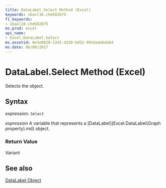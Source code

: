 ```yaml
---
title: DataLabel.Select Method (Excel)
keywords: vbaxl10.chm582075
f1_keywords:
- vbaxl10.chm582075
ms.prod: excel
api_name:
- Excel.DataLabel.Select
ms.assetid: 0e3e0020-12d1-d150-bd52-991dadebeb64
ms.date: 06/08/2017
---
```



# DataLabel.Select Method (Excel)

Selects the object.


## Syntax

 _expression_. `Select`

 _expression_ A variable that represents a [DataLabel](Excel.DataLabel(Graph property).md) object.


### Return Value

Variant


## See also


[DataLabel Object](Excel.DataLabel(object).md)

